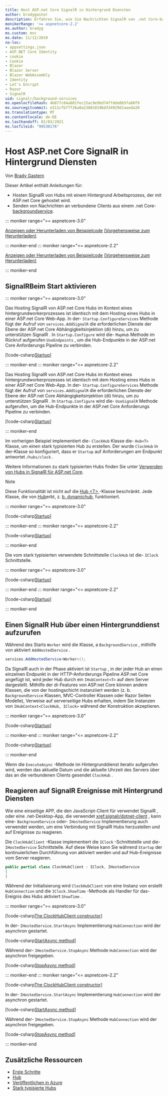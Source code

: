 ```yaml
---
title: Host ASP.net Core SignalR in Hintergrund Diensten
author: bradygaster
description: Erfahren Sie, wie Sie Nachrichten SignalR von .net Core-backgroundservice-Klassen an Clients senden.
monikerRange: '>= aspnetcore-2.2'
ms.author: bradyg
ms.custom: mvc
ms.date: 11/12/2019
no-loc:
- appsettings.json
- ASP.NET Core Identity
- cookie
- Cookie
- Blazor
- Blazor Server
- Blazor WebAssembly
- Identity
- Let's Encrypt
- Razor
- SignalR
uid: signalr/background-services
ms.openlocfilehash: 4b877c64a881fec15ac9e9bd74ffdde0b5fa60f9
ms.sourcegitcommit: e311cfb77f26a0a23681019bd334929d1aaeda20
ms.translationtype: MT
ms.contentlocale: de-DE
ms.lasthandoff: 02/03/2021
ms.locfileid: "99530176"
---
```

# <a name="host-aspnet-core-signalr-in-background-services"></a>Host ASP.net Core SignalR in Hintergrund Diensten

Von [Brady Gastern](https://twitter.com/bradygaster)

Dieser Artikel enthält Anleitungen für:

* Hosten SignalR von Hubs mit einem Hintergrund Arbeitsprozess, der mit ASP.net Core gehostet wird.
* Senden von Nachrichten an verbundene Clients aus einem .net Core- [backgroundservice](xref:Microsoft.Extensions.Hosting.BackgroundService).

::: moniker range=">= aspnetcore-3.0"

[Anzeigen oder Herunterladen von Beispielcode](https://github.com/dotnet/AspNetCore.Docs/tree/master/aspnetcore/signalr/background-service/samples/3.x) [(Vorgehensweise zum Herunterladen)](xref:index#how-to-download-a-sample)

::: moniker-end
::: moniker range="<= aspnetcore-2.2"

[Anzeigen oder Herunterladen von Beispielcode](https://github.com/dotnet/AspNetCore.Docs/tree/master/aspnetcore/signalr/background-service/samples/2.2) [(Vorgehensweise zum Herunterladen)](xref:index#how-to-download-a-sample)

::: moniker-end

## <a name="enable-signalr-in-startup"></a>SignalRBeim Start aktivieren

::: moniker range=">= aspnetcore-3.0"

Das Hosting SignalR von ASP.net Core Hubs im Kontext eines hintergrundworkerprozesses ist identisch mit dem Hosting eines Hubs in einer ASP.net Core Web-App. In der- `Startup.ConfigureServices` Methode fügt der Aufruf von `services.AddSignalR` die erforderlichen Dienste der Ebene der ASP.net Core Abhängigkeitsinjektion (di) hinzu, um zu unterstützen SignalR . In `Startup.Configure` wird die- `MapHub` Methode im Rückruf aufgerufen `UseEndpoints` , um die Hub-Endpunkte in der ASP.net Core Anforderungs Pipeline zu verbinden.

[!code-csharp[Startup](background-service/samples/3.x/Server/Startup.cs?name=Startup)]

::: moniker-end
::: moniker range="<= aspnetcore-2.2"

Das Hosting SignalR von ASP.net Core Hubs im Kontext eines hintergrundworkerprozesses ist identisch mit dem Hosting eines Hubs in einer ASP.net Core Web-App. In der- `Startup.ConfigureServices` Methode fügt der Aufruf von `services.AddSignalR` die erforderlichen Dienste der Ebene der ASP.net Core Abhängigkeitsinjektion (di) hinzu, um zu unterstützen SignalR . In `Startup.Configure` wird die- `UseSignalR` Methode aufgerufen, um die Hub-Endpunkte in der ASP.net Core Anforderungs Pipeline zu verbinden.

[!code-csharp[Startup](background-service/samples/2.2/Server/Startup.cs?name=Startup)]

::: moniker-end

Im vorherigen Beispiel implementiert die- `ClockHub` Klasse die- `Hub<T>` Klasse, um einen stark typisierten Hub zu erstellen. Der wurde `ClockHub` in der-Klasse so konfiguriert, dass er `Startup` auf Anforderungen am Endpunkt antwortet `/hubs/clock` .

Weitere Informationen zu stark typisierten Hubs finden Sie unter [Verwenden von Hubs in SignalR für ASP.net Core](xref:signalr/hubs#strongly-typed-hubs).

> [!NOTE]
> Diese Funktionalität ist nicht auf die [Hub \<T> ](xref:Microsoft.AspNetCore.SignalR.Hub`1) -Klasse beschränkt. Jede Klasse, die von [Hub](xref:Microsoft.AspNetCore.SignalR.Hub)erbt, z. [b. dynamichub](xref:Microsoft.AspNetCore.SignalR.DynamicHub), funktioniert.

::: moniker range=">= aspnetcore-3.0"

[!code-csharp[Startup](background-service/samples/3.x/Server/ClockHub.cs?name=ClockHub)]

::: moniker-end
::: moniker range="<= aspnetcore-2.2"

[!code-csharp[Startup](background-service/samples/2.2/Server/ClockHub.cs?name=ClockHub)]

::: moniker-end

Die vom stark typisierten verwendete Schnittstelle `ClockHub` ist die- `IClock` Schnittstelle.

::: moniker range=">= aspnetcore-3.0"

[!code-csharp[Startup](background-service/samples/3.x/HubServiceInterfaces/IClock.cs?name=IClock)]

::: moniker-end
::: moniker range="<= aspnetcore-2.2"

[!code-csharp[Startup](background-service/samples/2.2/HubServiceInterfaces/IClock.cs?name=IClock)]

::: moniker-end

## <a name="call-a-signalr-hub-from-a-background-service"></a>Einen SignalR Hub über einen Hintergrunddienst aufzurufen

Während des Starts `Worker` wird die Klasse, a `BackgroundService` , mithilfe von aktiviert `AddHostedService` .

```csharp
services.AddHostedService<Worker>();
```

Da SignalR auch in der Phase aktiviert ist `Startup` , in der jeder Hub an einen einzelnen Endpunkt in der HTTP-Anforderungs Pipeline ASP.net Core angefügt ist, wird jeder Hub durch ein `IHubContext<T>` auf dem Server dargestellt. Mithilfe der di-Features von ASP.net Core können andere Klassen, die von der hostingschicht instanziiert werden (z. b. `BackgroundService` Klassen, MVC-Controller Klassen oder Razor Seiten Modelle), Verweise auf serverseitige Hubs erhalten, indem Sie Instanzen von `IHubContext<ClockHub, IClock>` während der Konstruktion akzeptieren.

::: moniker range=">= aspnetcore-3.0"

[!code-csharp[Startup](background-service/samples/3.x/Server/Worker.cs?name=Worker)]

::: moniker-end
::: moniker range="<= aspnetcore-2.2"

[!code-csharp[Startup](background-service/samples/2.2/Server/Worker.cs?name=Worker)]

::: moniker-end

Wenn die `ExecuteAsync` -Methode im Hintergrunddienst iterativ aufgerufen wird, werden das aktuelle Datum und die aktuelle Uhrzeit des Servers über das an die verbundenen Clients gesendet `ClockHub` .

## <a name="react-to-signalr-events-with-background-services"></a>Reagieren auf SignalR Ereignisse mit Hintergrund Diensten

Wie eine einseitige APP, die den JavaScript-Client für verwendet SignalR , oder eine .net-Desktop-App, die verwendet <xref:signalr/dotnet-client> , kann eine- `BackgroundService` oder- `IHostedService` Implementierung auch verwendet werden, um eine Verbindung mit SignalR Hubs herzustellen und auf Ereignisse zu reagieren.

Die `ClockHubClient` -Klasse implementiert die `IClock` -Schnittstelle und die- `IHostedService` Schnittstelle. Auf diese Weise kann Sie während `Startup` der kontinuierlichen Durchführung von aktiviert werden und auf Hub-Ereignisse vom Server reagieren.

```csharp
public partial class ClockHubClient : IClock, IHostedService
{
}
```

Während der Initialisierung wird `ClockHubClient` von eine Instanz von erstellt `HubConnection` und die `IClock.ShowTime` -Methode als Handler für das-Ereignis des Hubs aktiviert `ShowTime` .

::: moniker range=">= aspnetcore-3.0"

[!code-csharp[The ClockHubClient constructor](background-service/samples/3.x/Clients.ConsoleTwo/ClockHubClient.cs?name=ClockHubClientCtor)]

In der- `IHostedService.StartAsync` Implementierung `HubConnection` wird der asynchron gestartet.

[!code-csharp[StartAsync method](background-service/samples/3.x/Clients.ConsoleTwo/ClockHubClient.cs?name=StartAsync)]

Während der- `IHostedService.StopAsync` Methode `HubConnection` wird der asynchron freigegeben.

[!code-csharp[StopAsync method](background-service/samples/3.x/Clients.ConsoleTwo/ClockHubClient.cs?name=StopAsync)]

::: moniker-end
::: moniker range="<= aspnetcore-2.2"

[!code-csharp[The ClockHubClient constructor](background-service/samples/2.2/Clients.ConsoleTwo/ClockHubClient.cs?name=ClockHubClientCtor)]

In der- `IHostedService.StartAsync` Implementierung `HubConnection` wird der asynchron gestartet.

[!code-csharp[StartAsync method](background-service/samples/2.2/Clients.ConsoleTwo/ClockHubClient.cs?name=StartAsync)]

Während der- `IHostedService.StopAsync` Methode `HubConnection` wird der asynchron freigegeben.

[!code-csharp[StopAsync method](background-service/samples/2.2/Clients.ConsoleTwo/ClockHubClient.cs?name=StopAsync)]

::: moniker-end

## <a name="additional-resources"></a>Zusätzliche Ressourcen

* [Erste Schritte](xref:tutorials/signalr)
* [Hub](xref:signalr/hubs)
* [Veröffentlichen in Azure](xref:signalr/publish-to-azure-web-app)
* [Stark typisierte Hubs](xref:signalr/hubs#strongly-typed-hubs)
